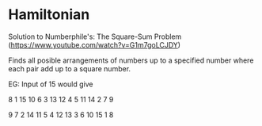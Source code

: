 # Hamiltonian
Solution to Numberphile's: The Square-Sum Problem (https://www.youtube.com/watch?v=G1m7goLCJDY)

Finds all posible arrangements of numbers up to a specified number where each pair add up to a square number.

EG: Input of 15 would give

8 1 15 10 6 3 13 12 4 5 11 14 2 7 9

9 7 2 14 11 5 4 12 13 3 6 10 15 1 8
